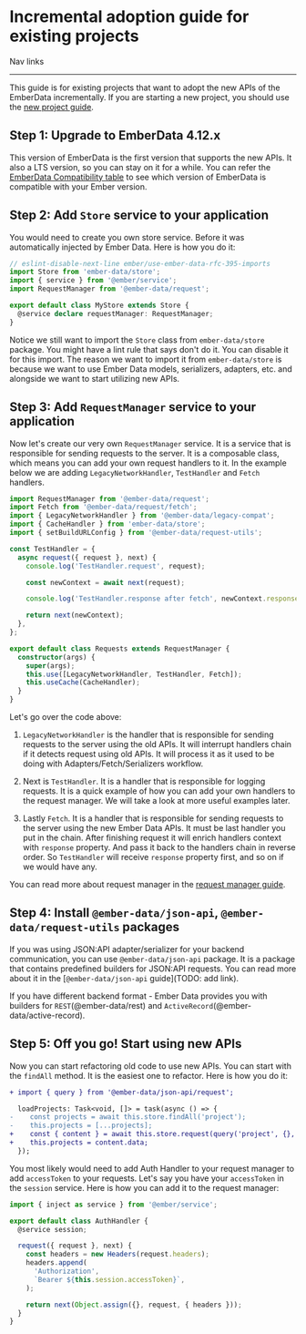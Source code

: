 # Incremental adoption guide for existing projects

Nav links

---

This guide is for existing projects that want to adopt the new APIs of the EmberData incrementally. If you are starting a new project, you should use the [new project guide](./new-project-guide.md).

## Step 1: Upgrade to EmberData 4.12.x

This version of EmberData is the first version that supports the new APIs. It also a LTS version, so you can stay on it for a while. You can refer the [EmberData Compatibility table](https://github.com/emberjs/data/blob/main/README.md#compatibility) to see which version of EmberData is compatible with your Ember version.

## Step 2: Add `Store` service to your application

You would need to create you own store service. Before it was automatically injected by Ember Data. 
Here is how you do it:

```ts
// eslint-disable-next-line ember/use-ember-data-rfc-395-imports
import Store from 'ember-data/store';
import { service } from '@ember/service';
import RequestManager from '@ember-data/request';

export default class MyStore extends Store {
  @service declare requestManager: RequestManager;
}

```

Notice we still want to import the `Store` class from `ember-data/store` package. You might have a lint rule that says don't do it. You can disable it for this import. The reason we want to import it from `ember-data/store` is because we want to use Ember Data models, serializers, adapters, etc. and alongside we want to start utilizing new APIs.

## Step 3: Add `RequestManager` service to your application

Now let's create our very own `RequestManager` service. It is a service that is responsible for sending requests to the server. It is a composable class, which means you can add your own request handlers to it. In the example below we are adding `LegacyNetworkHandler`, `TestHandler` and `Fetch` handlers.

```ts
import RequestManager from '@ember-data/request';
import Fetch from '@ember-data/request/fetch';
import { LegacyNetworkHandler } from '@ember-data/legacy-compat';
import { CacheHandler } from 'ember-data/store';
import { setBuildURLConfig } from '@ember-data/request-utils';

const TestHandler = {
  async request({ request }, next) {
    console.log('TestHandler.request', request);

    const newContext = await next(request);

    console.log('TestHandler.response after fetch', newContext.response);

    return next(newContext);
  },
};

export default class Requests extends RequestManager {
  constructor(args) {
    super(args);
    this.use([LegacyNetworkHandler, TestHandler, Fetch]);
    this.useCache(CacheHandler);
  }
}
```

Let's go over the code above:

1. `LegacyNetworkHandler` is the handler that is responsible for sending requests to the server using the old APIs. It will interrupt handlers chain if it detects request using old APIs. It will process it as it used to be doing with Adapters/Fetch/Serializers workflow.

2. Next is `TestHandler`. It is a handler that is responsible for logging requests. It is a quick example of how you can add your own handlers to the request manager. We will take a look at more useful examples later.

3. Lastly `Fetch`. It is a handler that is responsible for sending requests to the server using the new Ember Data APIs. It must be last handler you put in the chain. After finishing request it will enrich handlers context with `response` property. And pass it back to the handlers chain in reverse order. So `TestHandler` will receive `response` property first, and so on if we would have any.

You can read more about request manager in the [request manager guide](./request-manager-guide.md).

## Step 4: Install `@ember-data/json-api`, `@ember-data/request-utils` packages

If you was using JSON:API adapter/serializer for your backend communication, you can use `@ember-data/json-api` package. It is a package that contains predefined builders for JSON:API requests. You can read more about it in the [`@ember-data/json-api` guide](TODO: add link).

If you have different backend format - Ember Data provides you with builders for `REST`(@ember-data/rest) and `ActiveRecord`(@ember-data/active-record).

## Step 5: Off you go! Start using new APIs

Now you can start refactoring old code to use new APIs. You can start with the `findAll` method. It is the easiest one to refactor. Here is how you do it:

```diff app/components/projects/list.ts
+ import { query } from '@ember-data/json-api/request';

  loadProjects: Task<void, []> = task(async () => {
-    const projects = await this.store.findAll('project');
-    this.projects = [...projects];
+    const { content } = await this.store.request(query('project', {}, { host: config.api.host }));
+    this.projects = content.data;
  });
```

You most likely would need to add Auth Handler to your request manager to add `accessToken` to your requests.
Let's say you have your `accessToken` in the `session` service. Here is how you can add it to the request manager:

```js auth-handler.js
import { inject as service } from '@ember/service';

export default class AuthHandler {
  @service session;

  request({ request }, next) {
    const headers = new Headers(request.headers);
    headers.append(
      'Authorization',
      `Bearer ${this.session.accessToken}`,
    );

    return next(Object.assign({}, request, { headers }));
  }
}
```

